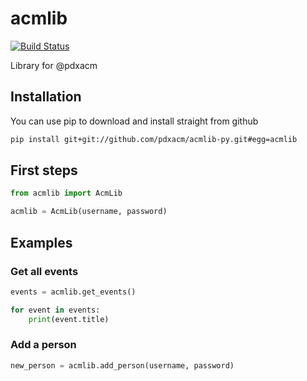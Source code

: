 acmlib
======

[![Build Status](https://travis-ci.org/pdxacm/acmlib-py.png?branch=master)](https://travis-ci.org/pdxacm/acmlib-py)

Library for @pdxacm

## Installation

You can use pip to download and install straight from github

```sh
pip install git+git://github.com/pdxacm/acmlib-py.git#egg=acmlib
```

## First steps

```python
from acmlib import AcmLib

acmlib = AcmLib(username, password)
```

## Examples

### Get all events

```python
events = acmlib.get_events()

for event in events:
    print(event.title)
```

### Add a person

```python
new_person = acmlib.add_person(username, password)
```
